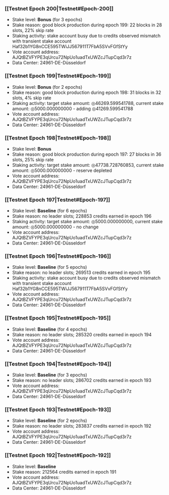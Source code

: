 ### [[Testnet Epoch 200|Testnet#Epoch-200]]
* Stake level: **Bonus** (for 3 epochs)
* Stake reason: good block production during epoch 199: 22 blocks in 28 slots, 22% skip rate
* Staking activity: stake account busy due to credits observed mismatch with transient stake account Haf32b1YG8nCCE595TWiJJ567911T7FbA5SVvFGfStYy
* Vote account address: AJQtBZVFYPE3qUrcu72NpUo1uadTxUWZcJTupCqd3r7z
* Data Center: 24961-DE-Düsseldorf
### [[Testnet Epoch 199|Testnet#Epoch-199]]
* Stake level: **Bonus** (for 2 epochs)
* Stake reason: good block production during epoch 198: 31 blocks in 32 slots, 4% skip rate
* Staking activity: target stake amount: ◎46269.599541788, current stake amount: ◎5000.000000000 - adding ◎41269.599541788
* Vote account address: AJQtBZVFYPE3qUrcu72NpUo1uadTxUWZcJTupCqd3r7z
* Data Center: 24961-DE-Düsseldorf
### [[Testnet Epoch 198|Testnet#Epoch-198]]
* Stake level: **Bonus**
* Stake reason: good block production during epoch 197: 27 blocks in 36 slots, 25% skip rate
* Staking activity: target stake amount: ◎47738.728760853, current stake amount: ◎5000.000000000 - reserve depleted
* Vote account address: AJQtBZVFYPE3qUrcu72NpUo1uadTxUWZcJTupCqd3r7z
* Data Center: 24961-DE-Düsseldorf
### [[Testnet Epoch 197|Testnet#Epoch-197]]
* Stake level: **Baseline** (for 6 epochs)
* Stake reason: no leader slots; 228853 credits earned in epoch 196
* Staking activity: target stake amount: ◎5000.000000000, current stake amount: ◎5000.000000000 - no change
* Vote account address: AJQtBZVFYPE3qUrcu72NpUo1uadTxUWZcJTupCqd3r7z
* Data Center: 24961-DE-Düsseldorf
### [[Testnet Epoch 196|Testnet#Epoch-196]]
* Stake level: **Baseline** (for 5 epochs)
* Stake reason: no leader slots; 269513 credits earned in epoch 195
* Staking activity: stake account busy due to credits observed mismatch with transient stake account Haf32b1YG8nCCE595TWiJJ567911T7FbA5SVvFGfStYy
* Vote account address: AJQtBZVFYPE3qUrcu72NpUo1uadTxUWZcJTupCqd3r7z
* Data Center: 24961-DE-Düsseldorf
### [[Testnet Epoch 195|Testnet#Epoch-195]]
* Stake level: **Baseline** (for 4 epochs)
* Stake reason: no leader slots; 285320 credits earned in epoch 194
* Vote account address: AJQtBZVFYPE3qUrcu72NpUo1uadTxUWZcJTupCqd3r7z
* Data Center: 24961-DE-Düsseldorf
### [[Testnet Epoch 194|Testnet#Epoch-194]]
* Stake level: **Baseline** (for 3 epochs)
* Stake reason: no leader slots; 286702 credits earned in epoch 193
* Vote account address: AJQtBZVFYPE3qUrcu72NpUo1uadTxUWZcJTupCqd3r7z
* Data Center: 24961-DE-Düsseldorf
### [[Testnet Epoch 193|Testnet#Epoch-193]]
* Stake level: **Baseline** (for 2 epochs)
* Stake reason: no leader slots; 283837 credits earned in epoch 192
* Vote account address: AJQtBZVFYPE3qUrcu72NpUo1uadTxUWZcJTupCqd3r7z
* Data Center: 24961-DE-Düsseldorf
### [[Testnet Epoch 192|Testnet#Epoch-192]]
* Stake level: **Baseline**
* Stake reason: 212564 credits earned in epoch 191
* Vote account address: AJQtBZVFYPE3qUrcu72NpUo1uadTxUWZcJTupCqd3r7z
* Data Center: 24961-DE-Düsseldorf